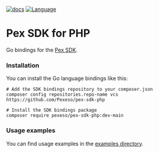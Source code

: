 [![docs](https://img.shields.io/badge/docs-reference-blue.svg)](https://docs.search.pex.com/php/)
[![Language](https://img.shields.io/badge/Language-PHP-blue.svg)](https://php.net/)

# Pex SDK for PHP

Go bindings for the [Pex SDK](https://docs.search.pex.com).

### Installation

You can install the Go language bindings like this:

    # Add the SDK bindings repository to your composer.json
    composer config repositories.repo-name vcs https://github.com/Pexeso/pex-sdk-php

    # Install the SDK bindings package
    composer require pexeso/pex-sdk-php:dev-main


### Usage examples

You can find usage examples in the [examples directory](examples).
